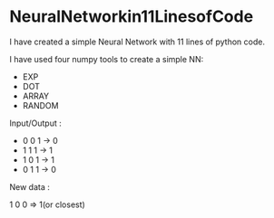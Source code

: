 # NeuralNetworkin11LinesofCode

I have created a simple Neural Network with 11 lines of python code.

I have used four numpy tools to create a simple NN:
- EXP
- DOT
- ARRAY
- RANDOM

Input/Output :
- 0 0 1 -> 0
- 1 1 1 -> 1
- 1 0 1 -> 1
- 0 1 1 -> 0
 
 New data :
 
 1 0 0 => 1(or closest)
